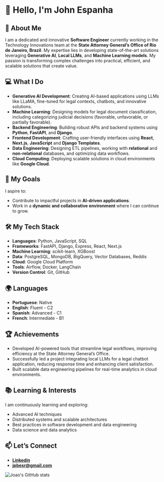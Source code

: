 # 👋 Hello, I'm John Espanha

## 🚀 About Me

I am a dedicated and innovative **Software Engineer** currently working in the Technology Innovations team at the **State Attorney General’s Office of Rio de Janeiro, Brazil**. My expertise lies in developing state-of-the-art solutions leveraging **Generative AI**, **Local LLMs**, and **Machine Learning models**. My passion is transforming complex challenges into practical, efficient, and scalable solutions that create value.

## 💻 What I Do

- **Generative AI Development**: Creating AI-based applications using LLMs like LLaMA, fine-tuned for legal contexts, chatbots, and innovative solutions.
- **Machine Learning**: Designing models for legal document classification, including categorizing judicial decisions (favorable, unfavorable, or partially favorable).
- **Backend Engineering**: Building robust APIs and backend systems using **Python**, **FastAPI**, and **Django**.
- **Frontend Development**: Crafting user-friendly interfaces using **React**, **Next.js**, **JavaScript** and **Django Templates**.
- **Data Engineering**: Designing ETL pipelines, working with **relational** and **non-relational** databases, and optimizing data workflows.
- **Cloud Computing**: Deploying scalable solutions in cloud environments like **Google Cloud**.

## 🎯 My Goals

I aspire to:

- Contribute to impactful projects in **AI-driven applications**.
- Work in a **dynamic and collaborative environment** where I can continue to grow.

## 🛠️ My Tech Stack

- **Languages**: Python, JavaScript, SQL
- **Frameworks**: FastAPI, Django, Express, React, Next.js
- **Machine Learning**: scikit-learn, XGBoost
- **Data**: PostgreSQL, MongoDB, BigQuery, Vector Databases, Reddis
- **Cloud**: Google Cloud Platform
- **Tools**: Airflow, Docker, LangChain
- **Version Control**: Git, GitHub

## 🌍 Languages

- **Portuguese**: Native
- **English**: Fluent - C2 
- **Spanish**: Advanced - C1
- **French**: Intermediate - B1

## 🏆 Achievements

- Developed AI-powered tools that streamline legal workflows, improving efficiency at the State Attorney General’s Office.
- Successfully led a project integrating local LLMs for a legal chatbot application, reducing response time and enhancing client satisfaction.
- Built scalable data engineering pipelines for real-time analytics in cloud environments.

## 📚 Learning & Interests

I am continuously learning and exploring:

- Advanced AI techniques
- Distributed systems and scalable architectures
- Best practices in software development and data engineering
- Data science and data analytics

## 📫 Let’s Connect

- **[Linkedin](https://www.linkedin.com/in/joao-espanha/)**
- **[jpbesr@gmail.com](jpbesr@gmail.com)**




![Joao's GitHub stats](https://github-readme-stats.vercel.app/api?username=joaoespanha&show_icons=true)
